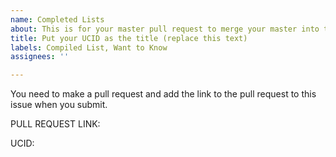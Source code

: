 ```yaml
---
name: Completed Lists
about: This is for your master pull request to merge your master into this repo.
title: Put your UCID as the title (replace this text)
labels: Compiled List, Want to Know
assignees: ''

---
```


You need to make a pull request and add the link to the pull request to this issue when you submit.  

PULL REQUEST LINK:

UCID:
